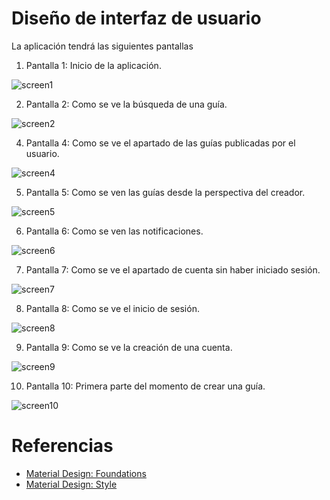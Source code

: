 # Diseño de interfaz de usuario

La aplicación tendrá las siguientes pantallas

1. Pantalla 1: Inicio de la aplicación.

![screen1](images/1.Inicio.png)

2. Pantalla 2: Como se ve la búsqueda de una guía.

![screen2](images/2.InicioBusquedaGuia.png)

4. Pantalla 4: Como se ve el apartado de las guías publicadas por el usuario.
   
![screen4](images/4.MisGuias.png)
   
5. Pantalla 5: Como se ven las guías desde la perspectiva del creador.
   
![screen5](images/5.VistaMiGuia.png)
   
6. Pantalla 6: Como se ven las notificaciones.
   
![screen6](images/6.Notificaciones.png)
   
7. Pantalla 7: Como se ve el apartado de cuenta sin haber iniciado sesión.
   
![screen7](images/7.Cuenta.png)
   
8. Pantalla 8: Como se ve el inicio de sesión.
   
![screen8](images/8.IniciarSesion.png)
    
9. Pantalla 9: Como se ve la creación de una cuenta.
   
![screen9](images/9.CrearCuenta.png)
    
10. Pantalla 10: Primera parte del momento de crear una guía.
   
![screen10](images/10.CrearGuiaPrimeraVista.png)

# Referencias

- [Material Design: Foundations](https://m3.material.io/foundations)
- [Material Design: Style](https://m3.material.io/styles)
